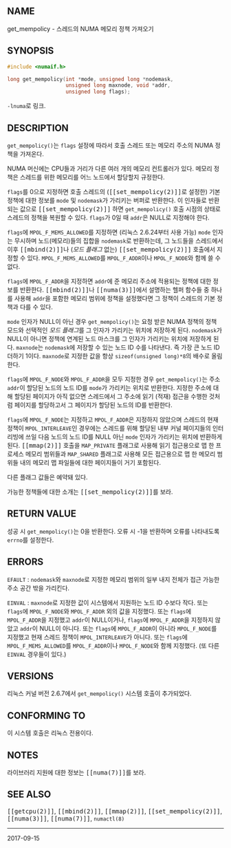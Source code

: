 ## NAME

get_mempolicy - 스레드의 NUMA 메모리 정책 가져오기

## SYNOPSIS

```c
#include <numaif.h>

long get_mempolicy(int *mode, unsigned long *nodemask,
                   unsigned long maxnode, void *addr,
                   unsigned long flags);
```

`-lnuma`로 링크.

## DESCRIPTION

`get_mempolicy()`는 `flags` 설정에 따라서 호출 스레드 또는 메모리 주소의 NUMA 정책을 가져온다.

NUMA 머신에는 CPU들과 거리가 다른 여러 개의 메모리 컨트롤러가 있다. 메모리 정책은 스레드를 위한 메모리를 어느 노드에서 할당할지 규정한다.

`flags`를 0으로 지정하면 호출 스레드의 (<tt>[[set_mempolicy(2)]]</tt>로 설정한) 기본 정책에 대한 정보를 `mode` 및 `nodemask`가 가리키는 버퍼로 반환한다. 이 인자들로 반환되는 값으로 <tt>[[set_mempolicy(2)]]</tt> 하면 `get_mempolicy()` 호출 시점의 상태로 스레드의 정책을 복원할 수 있다. `flags`가 0일 때 `addr`은 NULL로 지정해야 한다.

`flags`에 `MPOL_F_MEMS_ALLOWED`를 지정하면 (리눅스 2.6.24부터 사용 가능) `mode` 인자는 무시하며 노드(메모리)들의 집합을 `nodemask`로 반환하는데, 그 노드들을 스레드에서 이후 <tt>[[mbind(2)]]</tt>나 (*모드 플래그* 없는) <tt>[[set_mempolicy(2)]]</tt> 호출에서 지정할 수 있다. `MPOL_F_MEMS_ALLOWED`를 `MPOL_F_ADDR`이나 `MPOL_F_NODE`와 함께 쓸 수 없다.

`flags`에 `MPOL_F_ADDR`을 지정하면 `addr`에 준 메모리 주소에 적용되는 정책에 대한 정보를 반환한다. <tt>[[mbind(2)]]</tt>나 <tt>[[numa(3)]]</tt>에서 설명하는 헬퍼 함수들 중 하나를 사용해 `addr`을 포함한 메모리 범위에 정책을 설정했다면 그 정책이 스레드의 기본 정책과 다를 수 있다.

`mode` 인자가 NULL이 아닌 경우 `get_mempolicy()`는 요청 받은 NUMA 정책의 정책 모드와 선택적인 *모드 플래그*를 그 인자가 가리키는 위치에 저장하게 된다. `nodemask`가 NULL이 아니면 정책에 연계된 노드 마스크를 그 인자가 가리키는 위치에 저장하게 된다. `maxnode`는 `nodemask`에 저장할 수 있는 노드 ID 수를 나타낸다. 즉 가장 큰 노드 ID 더하기 1이다. `maxnode`로 지정한 값을 항상 `sizeof(unsigned long)*8`의 배수로 올림 한다.

`flags`에 `MPOL_F_NODE`와 `MPOL_F_ADDR`을 모두 지정한 경우 `get_mempolicy()`는 주소 `addr`이 할당된 노드의 노드 ID를 `mode`가 가리키는 위치로 반환한다. 지정한 주소에 대해 할당된 페이지가 아직 없으면 스레드에서 그 주소에 읽기 (적재) 접근을 수행한 것처럼 페이지를 할당하고서 그 페이지가 할당된 노드의 ID를 반환한다.

`flags`에 `MPOL_F_NODE`는 지정하고 `MPOL_F_ADDR`은 지정하지 않았으며 스레드의 현재 정책이 `MPOL_INTERLEAVE`인 경우에는 스레드를 위해 할당된 내부 커널 페이지들의 인터리빙에 쓰일 다음 노드의 노드 ID를 NULL 아닌 `mode` 인자가 가리키는 위치에 반환하게 된다. <tt>[[mmap(2)]]</tt> 호출을 `MAP_PRIVATE` 플래그로 사용해 읽기 접근용으로 맵 한 프로세스 메모리 범위들과 `MAP_SHARED` 플래그로 사용해 모든 접근용으로 맵 한 메모리 범위들 내의 메모리 맵 파일들에 대한 페이지들이 거기 포함된다.

다른 플래그 값들은 예약돼 있다.

가능한 정책들에 대한 소개는 <tt>[[set_mempolicy(2)]]</tt>를 보라.

## RETURN VALUE

성공 시 `get_mempolicy()`는 0을 반환한다. 오류 시 -1을 반환하며 오류를 나타내도록 `errno`를 설정한다.

## ERRORS

`EFAULT`
:   `nodemask`와 `maxnode`로 지정한 메모리 범위의 일부 내지 전체가 접근 가능한 주소 공간 밖을 가리킨다.

`EINVAL`
:   `maxnode`로 지정한 값이 시스템에서 지원하는 노드 ID 수보다 작다. 또는 `flags`에 `MPOL_F_NODE`와 `MPOL_F_ADDR` 외의 값을 지정했다. 또는 `flags`에 `MPOL_F_ADDR`을 지정했고 `addr`이 NULL이거나, `flags`에 `MPOL_F_ADDR`을 지정하지 않았고 `addr`이 NULL이 아니다. 또는 `flags`에 `MPOL_F_ADDR`이 아니라 `MPOL_F_NODE`를 지정했고 현재 스레드 정책이 `MPOL_INTERLEAVE`가 아니다. 또는 `flags`에 `MPOL_F_MEMS_ALLOWED`를 `MPOL_F_ADDR`이나 `MPOL_F_NODE`와 함께 지정했다. (또 다른 `EINVAL` 경우들이 있다.)

## VERSIONS

리눅스 커널 버전 2.6.7에서 `get_mempolicy()` 시스템 호출이 추가되었다.

## CONFORMING TO

이 시스템 호출은 리눅스 전용이다.

## NOTES

라이브러리 지원에 대한 정보는 <tt>[[numa(7)]]</tt>를 보라.

## SEE ALSO

<tt>[[getcpu(2)]]</tt>, <tt>[[mbind(2)]]</tt>, <tt>[[mmap(2)]]</tt>, <tt>[[set_mempolicy(2)]]</tt>, <tt>[[numa(3)]]</tt>, <tt>[[numa(7)]]</tt>, `numactl(8)`

----

2017-09-15
